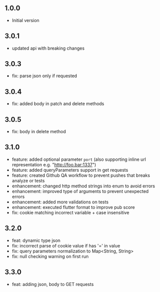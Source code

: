 ## 1.0.0

- Initial version

## 3.0.1

- updated api with breaking changes

## 3.0.3

- fix: parse json only if requested

## 3.0.4

- fix: added body in patch and delete methods 

## 3.0.5

- fix: body in delete method 

## 3.1.0

- feature: added optional parameter `port` (also supporting inline url representation e.g. "http://foo.bar:1337")
- feature: added queryParameters support in get requests
- feature: created Github QA workflow to prevent pushes that breaks analyze or tests
- enhancement: changed http method strings into enum to avoid errors
- enhancement: improved type of arguments to prevent unexpected errors
- enhancement: added more validations on tests
- enhancement: executed flutter format to improve pub score
- fix: cookie matching incorrect variable + case insensitive

## 3.2.0

- feat: dynamic type json 
- fix: incorrect parse of cookie value if has '=' in value
- fix: query parameters normalization to Map<String, String>
- fix: null checking warning on first run

## 3.3.0

- feat: adding json, body to GET requests
